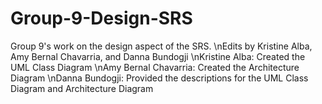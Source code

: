 # Group-9-Design-SRS
Group 9's work on the design aspect of the SRS.
\nEdits by Kristine Alba, Amy Bernal Chavarria, and Danna Bundogji
\nKristine Alba: Created the UML Class Diagram
\nAmy Bernal Chavarria: Created the Architecture Diagram
\nDanna Bundogji: Provided the descriptions for the UML Class Diagram and Architecture Diagram
